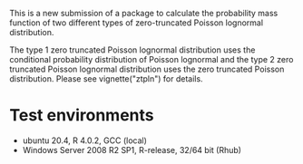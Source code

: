 This is a new submission of a package to calculate the probability mass function of two different types of zero-truncated Poisson lognormal distribution. 

The type 1 zero truncated Poisson lognormal distribution uses the conditional probability distribution of Poisson lognormal and the type 2 zero truncated Poisson lognormal distribution uses the zero truncated Poisson distribution. Please see vignette("ztpln") for details.

# Test environments

* ubuntu 20.4, R 4.0.2, GCC (local)
* Windows Server 2008 R2 SP1, R-release, 32/64 bit (Rhub)
